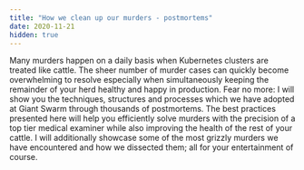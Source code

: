 ```yaml
---
title: "How we clean up our murders - postmortems"
date: 2020-11-21
hidden: true
---
```

Many murders happen on a daily basis when Kubernetes clusters are treated like cattle.
The sheer number of murder cases can quickly become overwhelming to resolve especially when simultaneously keeping the remainder of your herd healthy and happy in production. Fear no more: I will show you the techniques, structures and processes which we have adopted at Giant Swarm through thousands of postmortems. The best practices presented here will help you efficiently solve murders with the precision of a top tier medical examiner while also improving the health of the rest of your cattle. I will additionally showcase some of the most grizzly murders we have encountered and how we dissected them; all for your entertainment of course.
